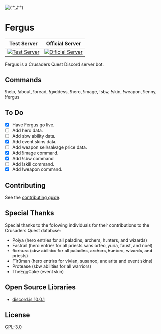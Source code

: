 ![](https://raw.githubusercontent.com/Johj/fergus/master/fergus.png "( ͡° ͜ʖ ͡°)")

# Fergus
| Test Server | Official Server |
|:-----------:|:---------------:|
| [![](https://discordapp.com/api/guilds/258167954913361930/widget.png "Test Server")](https://discord.gg/WjEFnzC) | [![](https://discordapp.com/api/guilds/206599473282023424/widget.png "Official Server")](https://discord.gg/6TRnyhj) |

Fergus is a Crusaders Quest Discord server bot.

## Commands
!help, !about, !bread, !goddess, !hero, !image, !sbw, !skin, !weapon, !lenny, !fergus

## To Do
- [x] Have Fergus go live.
- [ ] Add hero data.
- [ ] Add sbw ability data.
- [x] Add event skins data.
- [ ] Add weapon sell/salvage price data.
- [x] Add !image command.
- [x] Add !sbw command.
- [ ] Add !skill command.
- [x] Add !weapon command.

## Contributing
See the [contributing guide](https://github.com/Johj/fergus/tree/master/templates).

## Special Thanks
Special thanks to the following individuals for their contributions to the Crusaders Quest database:
- Poiya (hero entries for all paladins, archers, hunters, and wizards)
- Fastrail (hero entries for all priests sans orfeo, yuria, faust, and noel)
- fioritura (sbw abilities for all paladins, archers, hunters, wizards, and priests)
- F1r3man (hero entries for vivian, susanoo, and arita and event skins)
- Protease (sbw abilities for all warriors)
- TheEggCake (event skin)

## Open Source Libraries
- [discord.js 10.0.1](https://github.com/hydrabolt/discord.js/)

## License
[GPL-3.0](https://raw.githubusercontent.com/Johj/fergus/master/LICENSE)
